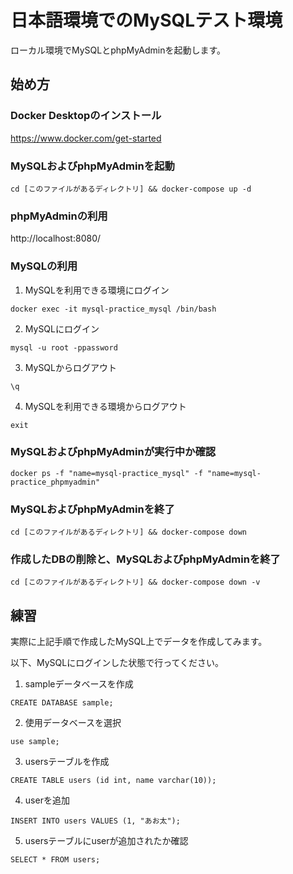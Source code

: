 # 日本語環境でのMySQLテスト環境

ローカル環境でMySQLとphpMyAdminを起動します。

## 始め方

### Docker Desktopのインストール

https://www.docker.com/get-started

### MySQLおよびphpMyAdminを起動

```
cd [このファイルがあるディレクトリ] && docker-compose up -d
```

### phpMyAdminの利用

http://localhost:8080/

### MySQLの利用

1. MySQLを利用できる環境にログイン

```
docker exec -it mysql-practice_mysql /bin/bash
```

2. MySQLにログイン

```
mysql -u root -ppassword
```

3. MySQLからログアウト

```
\q
```

4. MySQLを利用できる環境からログアウト

```
exit
```

### MySQLおよびphpMyAdminが実行中か確認

```
docker ps -f "name=mysql-practice_mysql" -f "name=mysql-practice_phpmyadmin"
```

### MySQLおよびphpMyAdminを終了

```
cd [このファイルがあるディレクトリ] && docker-compose down
```

### 作成したDBの削除と、MySQLおよびphpMyAdminを終了

```
cd [このファイルがあるディレクトリ] && docker-compose down -v
```

## 練習

実際に上記手順で作成したMySQL上でデータを作成してみます。

以下、MySQLにログインした状態で行ってください。

1. sampleデータベースを作成

```
CREATE DATABASE sample;
```

2. 使用データベースを選択

```
use sample;
```

3. usersテーブルを作成

```
CREATE TABLE users (id int, name varchar(10));
```

4. userを追加

```
INSERT INTO users VALUES (1, "あお太");
```

5. usersテーブルにuserが追加されたか確認

```
SELECT * FROM users;
```
